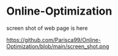 # Online-Optimization



screen shot of web page is here

https://github.com/Parisca99/Online-Optimization/blob/main/screen_shot.png
